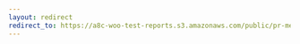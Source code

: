 ```yaml
---
layout: redirect
redirect_to: https://a8c-woo-test-reports.s3.amazonaws.com/public/pr-merge/39863/api/index.html
---
```


